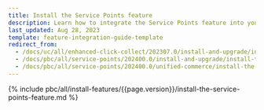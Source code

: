```yaml
---
title: Install the Service Points feature
description: Learn how to integrate the Service Points feature into your project
last_updated: Aug 28, 2023
template: feature-integration-guide-template
redirect_from:
  - /docs/uc/all/enhanced-click-collect/202307.0/install-and-upgrade/install-features/install-the-service-points-feature.html
  - /docs/pbc/all/service-points/202400.0/install-and-upgrade/install-the-service-points-feature.html
  - /docs/pbc/all/service-points/202400.0/unified-commerce/install-the-service-points-order-management-feature.html
---
```


{% include pbc/all/install-features/{{page.version}}/install-the-service-points-feature.md %} <!-- To edit, see /_includes/pbc/all/install-features/202400.0/install-the-service-points-feature.md -->
